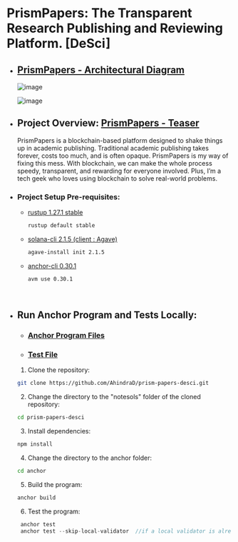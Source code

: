 # PrismPapers: The Transparent Research Publishing and Reviewing Platform. [DeSci]

- ## [PrismPapers - Architectural Diagram](https://app.eraser.io/workspace/srtYuk9xciXjH6IUKwJs)
 
  ![image](https://github.com/user-attachments/assets/bdf852ab-567b-4bfa-98ea-fa09a5025e67)

  ![image](https://github.com/user-attachments/assets/549e15a7-e074-4a51-80a7-4c1e13b580e4)


- ## Project Overview: [PrismPapers - Teaser](https://ai.invideo.io/watch/eWg44dhBM4n)

  PrismPapers is a blockchain-based platform designed to shake things up in academic publishing.
  Traditional academic publishing takes forever, costs too much, and is often opaque.
  PrismPapers is my way of fixing this mess. With blockchain, we can make the whole process speedy, transparent, and rewarding for everyone involved. Plus, I’m a tech geek who loves using blockchain to solve real-world problems.

- ### Project Setup Pre-requisites:

  - [rustup 1.27.1 stable](https://www.rust-lang.org/tools/install)
    ```bash
    rustup default stable
    ```
  - [solana-cli 2.1.5 (client : Agave)](https://docs.solana.com/cli/install-solana-cli-tools)

    ```bash
    agave-install init 2.1.5
    ```

  - [anchor-cli 0.30.1](https://www.anchor-lang.com/docs/installation)

    ```bash
    avm use 0.30.1
    ```

  <br>

- ## Run Anchor Program and Tests Locally:
  - ### [Anchor Program Files](https://github.com/AhindraD/prism-papers-desci/tree/main/anchor/programs/prismpapersdesci/src)
  - ### [Test File](https://github.com/AhindraD/prism-papers-desci/blob/main/anchor/tests/prismpapersdesci.spec.ts)
  1. Clone the repository:

  ```bash
  git clone https://github.com/AhindraD/prism-papers-desci.git
  ```

  2. Change the directory to the "notesols" folder of the cloned repository:

  ```bash
  cd prism-papers-desci
  ```

  3. Install dependencies:

  ```bash
  npm install
  ```

  4. Change the directory to the anchor folder:

  ```bash
  cd anchor
  ```

  5. Build the program:

  ```bash
  anchor build
  ```

  6. Test the program:

  ```rs
   anchor test
   anchor test --skip-local-validator  //if a local validator is already running
  ```

  <br>
  <br>
  <br>
